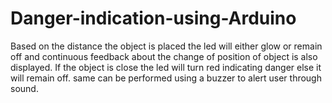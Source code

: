 # Danger-indication-using-Arduino
Based on the distance the object is placed the led will either glow or remain off and continuous feedback about the change of position of object is also displayed. If the object is close the led will turn red indicating danger else it will remain off. same can be performed using a buzzer to alert user through sound.
